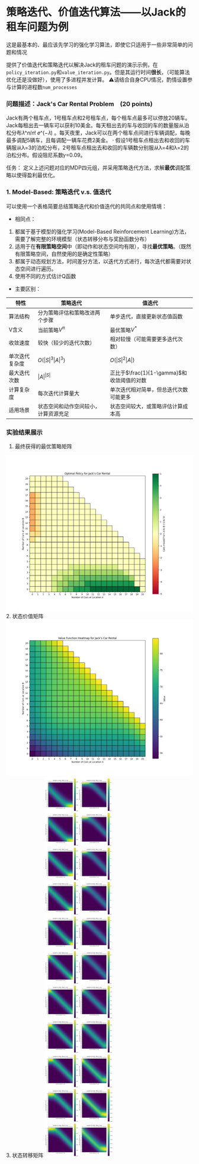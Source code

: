 # 策略迭代、价值迭代算法——以Jack的租车问题为例

这是最基本的、最应该先学习的强化学习算法，即使它只适用于一些非常简单的问题和情况

提供了价值迭代和策略迭代以解决Jack的租车问题的演示示例，在`policy_iteration.py`和`value_iteration.py`。但是其运行时间**很长**，（可能算法优化还是没做好），使用了多进程并发计算。
⚠️请结合自身CPU情况，酌情设置参与计算的进程数`num_processes`

### 问题描述：**Jack's Car Rental Problem　(20 points)**

Jack有两个租车点，1号租车点和2号租车点，每个租车点最多可以停放20辆车。Jack每租出去一辆车可以获利10美金。每天租出去的车与收回的车的数量服从泊松分布𝜆^𝑛/𝑛! 𝑒^(−𝜆) 。每天夜里，Jack可以在两个租车点间进行车辆调配，每晚最多调配5辆车，且每调配一辆车花费2美金。
· 假设1号租车点租出去和收回的车辆服从λ=3的泊松分布，2号租车点租出去和收回的车辆数分别服从λ=4和λ=2的泊松分布。假设阻尼系数𝛾=0.09。

任务：
定义上述问题对应的MDP四元组，并采用策略迭代方法，求解**最优**调配策略以使得盈利最优化。


### 1. Model-Based: 策略迭代 v.s. 值迭代


可以使用一个表格简要总结策略迭代和价值迭代的共同点和使用情境：

- 相同点：

1. 都属于基于模型的强化学习(Model-Based Reinforcement Learning)方法，需要了解完整的环境模型（状态转移分布与奖励函数分布）
2. 适用于在**有限策略空间**中（即动作和状态空间均有限），寻找**最优策略**。（既然有限策略空间，自然使用的是确定性策略）
3. 都属于动态规划方法，时间差分方法，以迭代方式进行，每次迭代都需要对状态空间进行遍历。
4. 使用不同的方式估计Q函数

- 主要区别：

| 特性      | 策略迭代                | 值迭代                             |
|---------|---------------------|---------------------------------|
| 算法结构    | 分为策略评估和策略改进两个步骤     | 单步迭代，直接更新状态值函数                  |
| V含义     | 当前策略$V^{\pi}$       | 最优策略$V^{*}$                     |
| 收敛速度    | 较快（较少的迭代次数）         | 相对较慢（可能需要更多迭代次数）                |
| 单次迭代复杂度 | $O(\|S\|^3\|A\|^3)$ | $O(\|S\|^2\|A\|)$               |
| 最大迭代次数  | $\|A\|^{\|S\|}$     | 正比于$\frac{1}{1-\gamma}$和收敛阈值的对数 |
| 计算复杂度   | 每次迭代计算量大            | 单次迭代相对简单，但总迭代次数可能更多             |
| 适用场景    | 状态空间和动作空间较小，计算资源充足  | 状态空间较大，或策略评估计算成本高               |

### 实验结果展示
1. 最终获得的最优策略矩阵
  <img src="./output/jack_car_rental_policy.png">
2. 状态价值矩阵
   <img src="./output/value_function_heatmap.png">
3. 状态转移矩阵
   <img src="./output/trans_matrix.png">


